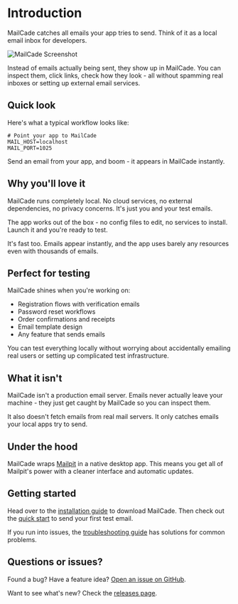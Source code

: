 # Introduction

MailCade catches all emails your app tries to send. Think of it as a local email inbox for developers.

![MailCade Screenshot](/images/cover.png)

Instead of emails actually being sent, they show up in MailCade. You can inspect them, click links, check how they look - all without spamming real inboxes or setting up external email services.

## Quick look

Here's what a typical workflow looks like:

```env
# Point your app to MailCade
MAIL_HOST=localhost
MAIL_PORT=1025
```

Send an email from your app, and boom - it appears in MailCade instantly.

## Why you'll love it

MailCade runs completely local. No cloud services, no external dependencies, no privacy concerns. It's just you and your test emails.

The app works out of the box - no config files to edit, no services to install. Launch it and you're ready to test.

It's fast too. Emails appear instantly, and the app uses barely any resources even with thousands of emails.

## Perfect for testing

MailCade shines when you're working on:

- Registration flows with verification emails
- Password reset workflows
- Order confirmations and receipts
- Email template design
- Any feature that sends emails

You can test everything locally without worrying about accidentally emailing real users or setting up complicated test infrastructure.

## What it isn't

MailCade isn't a production email server. Emails never actually leave your machine - they just get caught by MailCade so you can inspect them.

It also doesn't fetch emails from real mail servers. It only catches emails your local apps try to send.

## Under the hood

MailCade wraps [Mailpit](https://mailpit.axllent.org/) in a native desktop app. This means you get all of Mailpit's power with a cleaner interface and automatic updates.

## Getting started

Head over to the [installation guide](getting-started/installation.md) to download MailCade. Then check out the [quick start](getting-started/quickstart.md) to send your first test email.

If you run into issues, the [troubleshooting guide](advanced/troubleshooting.md) has solutions for common problems.

## Questions or issues?

Found a bug? Have a feature idea? [Open an issue on GitHub](https://github.com/olakunlevpn/MailCade/issues).

Want to see what's new? Check the [releases page](https://github.com/olakunlevpn/MailCade/releases).
